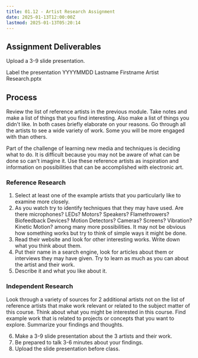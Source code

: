 ```yaml
---
title: 01.12 - Artist Research Assignment
date: 2025-01-13T12:00:00Z
lastmod: 2025-01-13T05:20:14
---
```


## Assignment Deliverables

Upload a 3-9 slide presentation.

Label the presentation YYYYMMDD Lastname Firstname Artist Research.pptx

## Process

Review the list of reference artists in the previous module. Take notes and make a list of things that you find interesting. Also make a list of things you didn't like. In both cases briefly elaborate on your reasons. Go through all the artists to see a wide variety of work. Some you will be more engaged with than others.

Part of the challenge of learning new media and techniques is deciding what to do. It is difficult because you may not be aware of what can be done so can't imagine it. Use these reference artists as inspiration and information on possibilities that can be accomplished with electronic art.

### Reference Research

1. Select at least one of the example artists that you particularly like to examine more closely.
2. As you watch try to identify techniques that they may have used. Are there microphones? LEDs? Motors? Speakers? Flamethrowers? Biofeedback Devices? Motion Detectors? Cameras? Screens? Vibration? Kinetic Motion? among many more possibilities. It may not be obvious how something works but try to think of simple ways it might be done.
3. Read their website and look for other interesting works. Write down what you think about them.
4. Put their name in a search engine, look for articles about them or interviews they may have given. Try to learn as much as you can about the artist and their work.
5. Describe it and what you like about it.

### Independent Research

Look through a variety of sources for 2 additional artists not on the list of reference artists that make work relevant or related to the subject matter of this course. Think about what you might be interested in this course. Find example work that is related to projects or concepts that you want to explore. Summarize your findings and thoughts.

6. Make a 3-9 slide presentation about the 3 artists and their work.
7. Be prepared to talk 3-6 minutes about your findings.
8. Upload the slide presentation before class.

